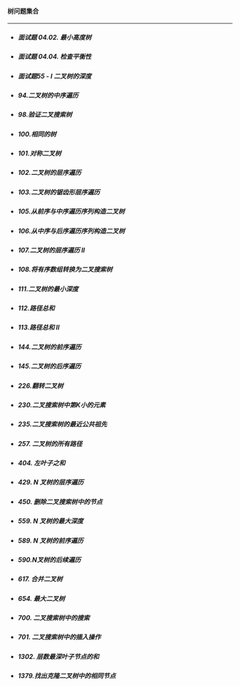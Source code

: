 #### 树问题集合
---



- ##### 面试题 04.02. 最小高度树

- #####  面试题 04.04. 检查平衡性

- #####  面试题55 - I  二叉树的深度 

- ##### 94.二叉树的中序遍历

- ##### 98.验证二叉搜索树

- ##### 100.相同的树

- ##### 101.对称二叉树

- ##### 102.二叉树的层序遍历

- ##### 103.二叉树的锯齿形层序遍历

- ##### 105.从前序与中序遍历序列构造二叉树 

- ##### 106.从中序与后序遍历序列构造二叉树 

- ##### 107.二叉树的层序遍历 II

- ##### 108.将有序数组转换为二叉搜索树

- ##### 111.二叉树的最小深度

- ##### 112.路径总和

- ##### 113.路径总和 II

- ##### 144.二叉树的前序遍历

- ##### 145.二叉树的后序遍历

- ##### 226.翻转二叉树

- ##### 230.二叉搜索树中第K小的元素

- ##### 235.二叉搜索树的最近公共祖先

- ##### 257. 二叉树的所有路径

- ##### 404. 左叶子之和 

- ##### 429. N 叉树的层序遍历

- ##### 450. 删除二叉搜索树中的节点

- ##### 559. N 叉树的最大深度

- ##### 589. N 叉树的前序遍历

- ##### 590.N叉树的后续遍历

- ##### 617. 合并二叉树

- ##### 654. 最大二叉树

- ##### 700. 二叉搜索树中的搜索

- ##### 701. 二叉搜索树中的插入操作

- ##### 1302. 层数最深叶子节点的和

- ##### 1379.找出克隆二叉树中的相同节点